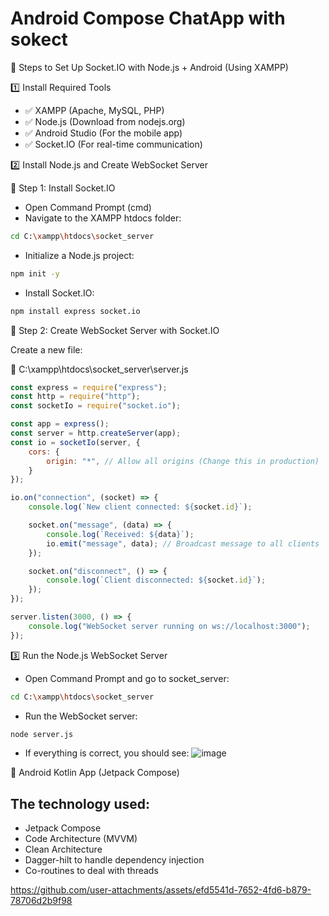 # Android Compose ChatApp with sokect


📌 Steps to Set Up Socket.IO with Node.js + Android (Using XAMPP)

1️⃣ Install Required Tools
- ✅ XAMPP (Apache, MySQL, PHP)
- ✅ Node.js (Download from nodejs.org)
- ✅ Android Studio (For the mobile app)
- ✅ Socket.IO (For real-time communication)

2️⃣ Install Node.js and Create WebSocket Server 

 📍 Step 1: Install Socket.IO
  
  - Open Command Prompt (cmd)
  - Navigate to the XAMPP htdocs folder:
```bash
cd C:\xampp\htdocs\socket_server
```
- Initialize a Node.js project:
```bash
npm init -y
```
- Install Socket.IO:
```bash
npm install express socket.io
```

📍 Step 2: Create WebSocket Server with Socket.IO

Create a new file:

📁 C:\xampp\htdocs\socket_server\server.js

```js
const express = require("express");
const http = require("http");
const socketIo = require("socket.io");

const app = express();
const server = http.createServer(app);
const io = socketIo(server, {
    cors: {
        origin: "*", // Allow all origins (Change this in production)
    }
});

io.on("connection", (socket) => {
    console.log(`New client connected: ${socket.id}`);

    socket.on("message", (data) => {
        console.log(`Received: ${data}`);
        io.emit("message", data); // Broadcast message to all clients
    });

    socket.on("disconnect", () => {
        console.log(`Client disconnected: ${socket.id}`);
    });
});

server.listen(3000, () => {
    console.log("WebSocket server running on ws://localhost:3000");
});
```
3️⃣ Run the Node.js WebSocket Server

- Open Command Prompt and go to socket_server:
```bash
cd C:\xampp\htdocs\socket_server
```
- Run the WebSocket server:
```bash
node server.js
```
- If everything is correct, you should see:
![image](https://github.com/user-attachments/assets/60f4d10d-dd5e-4cc4-abd6-c1e4700f64f2)


📱 Android Kotlin App (Jetpack Compose)

## The technology used:

- Jetpack Compose
- Code Architecture (MVVM)
- Clean Architecture  
- Dagger-hilt to handle dependency injection
- Co-routines to deal with threads



https://github.com/user-attachments/assets/efd5541d-7652-4fd6-b879-78706d2b9f98

